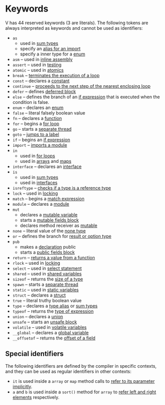 # Keywords

V has 44 reserved keywords (3 are literals).
The following tokens are always interpreted as keywords and cannot be used as identifiers:

- `as`
    - used in [sum types](../concepts/sum-types.md#is-and-as-operators)
    - specify an [alias for an import](../concepts/modules/module-imports.md)
    - specify a inner type for a [enum](../concepts/enums.md)
- `asm` – used in [inline assembly](../concepts/inline-assembly.md)
- `assert` – used in [testing](../concepts/testing.md)
- `atomic` – used in [atomics](../concepts/atomics.md)
- `break` – [terminates the execution of a loop](../concepts/control-flow/loops.md#break--continue)
- `const` – declares a [constant](../concepts/constants.md)
- `continue` – [proceeds to the next step of the nearest enclosing loop](../concepts/control-flow/loops.md#break--continue)
- `defer` – defines [deferred block](../concepts/control-flow/defer.md)
- `else` – defines the branch of an [if expression](../concepts/control-flow/conditions.md#if-expression) that is
  executed when the condition is false.
- `enum` – declares an [enum](../concepts/enums.md)
- `false` – literal falsely boolean value
- `fn` – declares a [function](../concepts/functions/overview.md)
- `for` – begins a [for loop](../concepts/control-flow/loops.md)
- `go` – starts a [separate thread](../concepts/concurrency.md)
- `goto` – [jumps to a label](../concepts/control-flow/jumps.md)
- `if` – begins an [if expression](../concepts/control-flow/conditions.md#if-expression)
- `import` – [imports a module](../concepts/modules/module-imports.md)
- `in`
    - used in [for loops](../concepts/control-flow/loops.md)
    - used in [arrays](../concepts/types/arrays.md) and [maps](../concepts/types/maps.md)
- `interface` – declares an [interface](../concepts/interfaces.md)
- `is`
    - used in [sum types](../concepts/sum-types.md#is-and-as-operators)
    - used in [interfaces](../concepts/interfaces.md)
- `isreftype` – [checks if a type is a reference type](../concepts/builtin-functions.md#isreftype--checking-if-a-type-is-a-reference-type)
- `lock` – used in [locking](../concepts/concurrency.md)
- `match` – begins a [match expression](../concepts/control-flow/conditions.md#match-expression)
- `module` – declares a [module](../concepts/modules/overview.md)
- `mut`
    - declares a [mutable variable](../concepts/variables.md)
    - starts a [mutable fields block](../concepts/structs/overview.md#fields)
    - declares method receiver as [mutable](../concepts/structs/overview.md#mutable-receivers)
- `none` – literal value of the [none type](../concepts/error-handling.md)
- `or` – defines the branch for [result or option type](../concepts/error-handling.md)
- `pub`
    - makes a [declaration](../concepts/modules/overview.md#symbol-visibility) public
    - starts a [public fields block](../concepts/structs/overview.md#fields)
- `return` – [returns a value from a function](../concepts/functions/overview.md)
- `rlock` – used in [locking](../concepts/concurrency.md)
- `select` – used in [select statement](../concepts/concurrency.md)
- `shared` – used in [shared variables](../concepts/concurrency.md)
- `sizeof` – returns the [size of a type](../concepts/builtin-functions.md#sizeof--getting-the-size-of-a-type)
- `spawn` – starts a [separate thread](../concepts/concurrency.md)
- `static` – used in [static variables](../concepts/variables.md)
- `struct` – declares a [struct](../concepts/structs/overview.md)
- `true` – literal truthy boolean value
- `type` – declares a [type alias](../concepts/type-aliases.md) or [sum types](../concepts/sum-types.md)
- `typeof` – returns the [type of expression](../concepts/builtin-functions.md#typeof--getting-the-type-of-expression)
- `union` – declares a [union](../concepts/unions.md)
- `unsafe` – starts an [unsafe block](../concepts/memory-unsafe-code.md)
- `volatile` – used in [volatile variables](../concepts/variables.md)
- `__global` – declares a [global variable](../concepts/global-variables.md)
- `__offsetof` – returns
  the [offset of a field](../concepts/builtin-functions.md#offsetof--getting-the-offset-of-a-struct-field)

## Special identifiers

The following identifiers are defined by the compiler in specific contexts, and they can be used as regular
identifiers in other contexts:

- `it` is used inside a `array` or `map` method calls to
  [refer to its parameter implicitly](../concepts/types/arrays.md#it-variable).
- `a` and `b` is used inside a `sort()` method for `array` to
  [refer left and right elements](../concepts/types/arrays.md#sorting-arrays)
  respectively.
